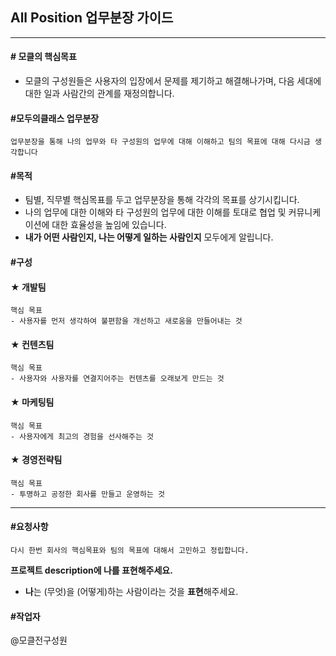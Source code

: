 ## All Position 업무분장 가이드

------------

#### # 모클의 핵심목표

- 모클의 구성원들은 사용자의 입장에서 문제를 제기하고 해결해나가며, 다음 세대에 대한 일과 사람간의 관계를 재정의합니다.  




#### #모두의클래스 업무분장  

```업무분장을 통해 나의 업무와 타 구성원의 업무에 대해 이해하고 팀의 목표에 대해 다시금 생각합니다```  




#### #목적

- 팀별, 직무별 핵심목표를 두고 업무분장을 통해 각각의 목표를 상기시킵니다.
- 나의 업무에 대한 이해와 타 구성원의 업무에 대한 이해를 토대로 협업 및 커뮤니케이션에 대한 효율성을 높임에 있습니다.
- **내가 어떤 사람인지, 나는 어떻게 일하는 사람인지** 모두에게 알립니다.


#### #구성

#### ★ 개발팀  

```
핵심 목표
- 사용자를 먼저 생각하여 불편함을 개선하고 새로움을 만들어내는 것
```


#### ★ 컨텐츠팀  

```
핵심 목표
- 사용자와 사용자를 연결지어주는 컨텐츠를 오래보게 만드는 것
```


#### ★ 마케팅팀

```
핵심 목표
- 사용자에게 최고의 경험을 선사해주는 것
```


#### ★ 경영전략팀  

```
핵심 목표
- 투명하고 공정한 회사를 만들고 운영하는 것
```

--------------
#### #요청사항

```다시 한번 회사의 핵심목표와 팀의 목표에 대해서 고민하고 정립합니다.```  

**프로젝트 description에 나를 표현해주세요.**  
- **나**는 (무엇)을 (어떻게)하는 사람이라는 것을 **표현**해주세요.


#### #작업자

@모클전구성원
